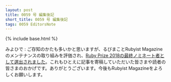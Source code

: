 ```yaml
---
layout: post
title: 0059 号 編集後記
short_title: 0059 号 編集後記
tags: 0059 EditorsNote
---
```

{% include base.html %}

みよひで
: ご存知のかたも多いかと思いますが、るびまことRubyist Magazineのメンテナンスの取り組みを評価され、[Ruby Prize 2018の最終ノミネート者として選出されました](https://rubyprize.jp/ja/nominees_18.html)。これもひとえに記事を寄稿していただいた皆さまや読者の皆さまのおかげです。ありがとうございます。今後もRubyist Magazineをよろしくお願いします。
